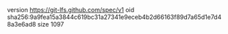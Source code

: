 version https://git-lfs.github.com/spec/v1
oid sha256:9a9fea15a3844c619bc31a27341e9eceb4b2d66163f89d7a65d1e7d48a3e6ad8
size 1097
